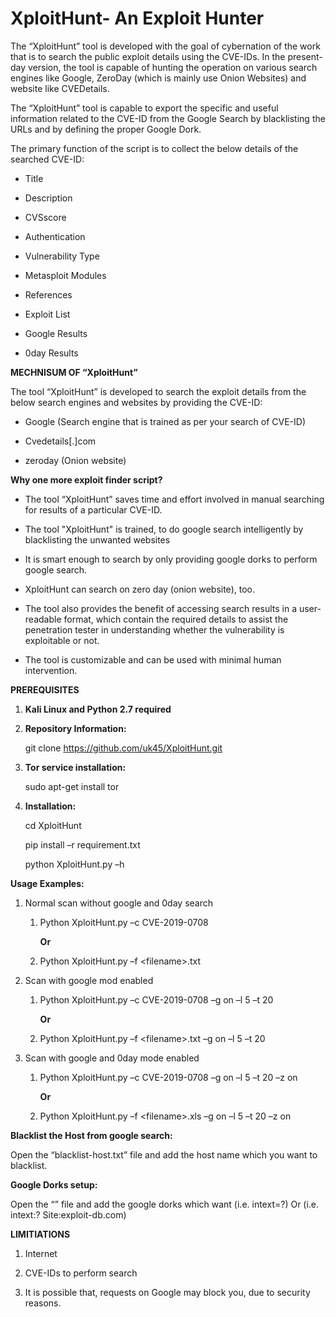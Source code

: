 # XploitHunt- An Exploit Hunter

The “XploitHunt” tool is developed with the goal of cybernation of the work that
is to search the public exploit details using the CVE-IDs. In the present-day
version, the tool is capable of hunting the operation on various search engines
like Google, ZeroDay (which is mainly use Onion Websites) and website like
CVEDetails.

The “XploitHunt” tool is capable to export the specific and useful information
related to the CVE-ID from the Google Search by blacklisting the URLs and by
defining the proper Google Dork.

The primary function of the script is to collect the below details of the
searched CVE-ID:

-   Title

-   Description

-   CVSscore

-   Authentication

-   Vulnerability Type

-   Metasploit Modules

-   References

-   Exploit List

-   Google Results

-   0day Results

**MECHNISUM OF “XploitHunt”**

The tool “XploitHunt” is developed to search the exploit details from the below
search engines and websites by providing the CVE-ID:

-   Google (Search engine that is trained as per your search of CVE-ID)

-   Cvedetails[.]com

-   zeroday (Onion website)

**Why one more exploit finder script?**

-   The tool “XploitHunt” saves time and effort involved in manual searching for
    results of a particular CVE-ID.

-   The tool "XploitHunt" is trained, to do google search intelligently by
    blacklisting the unwanted websites

-   It is smart enough to search by only providing google dorks to perform
    google search.

-   XploitHunt can search on zero day (onion website), too.

-   The tool also provides the benefit of accessing search results in a
    user-readable format, which contain the required details to assist the
    penetration tester in understanding whether the vulnerability is exploitable
    or not.

-   The tool is customizable and can be used with minimal human intervention.

**PREREQUISITES**

1.  **Kali Linux and Python 2.7 required**

2.  **Repository Information:**

    git clone <https://github.com/uk45/XploitHunt.git>

3.  **Tor service installation:**

    sudo apt-get install tor

4.  **Installation:**

    cd XploitHunt

    pip install –r requirement.txt

    python XploitHunt.py –h

**Usage Examples:**

1.  Normal scan without google and 0day search

    1.  Python XploitHunt.py –c CVE-2019-0708

        **Or**

    2.  Python XploitHunt.py –f \<filename\>.txt

2.  Scan with google mod enabled

    1.  Python XploitHunt.py –c CVE-2019-0708 –g on –l 5 –t 20

        **Or**

    2.  Python XploitHunt.py –f \<filename\>.txt –g on –l 5 –t 20

3.  Scan with google and 0day mode enabled

    1.  Python XploitHunt.py –c CVE-2019-0708 –g on –l 5 –t 20 –z on

        **Or**

    2.  Python XploitHunt.py –f \<filename\>.xls –g on –l 5 –t 20 –z on

**Blacklist the Host from google search:**

Open the “blacklist-host.txt” file and add the host name which you want to
blacklist.

**Google Dorks setup:**

Open the “” file and add the google dorks which want (i.e. intext=?) Or (i.e.
intext:? Site:exploit-db.com)

**LIMITIATIONS**

1.  Internet

2.  CVE-IDs to perform search

3.  It is possible that, requests on Google may block you, due to security
    reasons.
